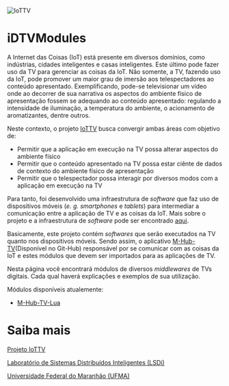 ![IoTTV](http://lsdi.ufma.br/~dannepereira/images/iottv.png)

# iDTVModules

A Internet das Coisas (IoT) está presente em diversos domínios, como indústrias, cidades inteligentes e casas inteligentes. Este último pode fazer uso da TV para gerenciar as coisas da IoT. Não somente, a TV, fazendo uso da IoT, pode promover um maior grau de imersão aos telespectadores ao conteúdo apresentado. Exemplificando, pode-se televisionar um vídeo onde ao decorrer de sua narrativa os aspectos do ambiente físico de apresentação fossem se adequando ao conteúdo apresentado: regulando a intensidade de iluminação, a temperatura do ambiente, o acionamento de aromatizantes, dentre outros.

Neste contexto, o projeto [IoTTV](www.lsdi.ufma.br/~iottv) busca convergir ambas áreas com objetivo de:
* Permitir que a aplicação em execução na TV possa alterar aspectos do ambiente físico 
* Permitir que o conteúdo apresentado na TV possa estar ciênte de dados de contexto do ambiente físico de apresentação
* Permitir que o telespectador possa interagir por diversos modos com a aplicação em execução na TV

Para tanto, foi desenvolvido uma infraestrutura de *software* que faz uso de dispositivos móveis (*e. g. smartphones* e *tablets*) para intermediar a comunicação entre a aplicação de TV e as coisas da IoT.  Mais sobre o projeto e a infraestrutura de *software* pode ser encontrado [aqui](www.lsdi.ufma.br/~iottv).

Basicamente, este projeto contém *softwares* que serão executados na TV quanto nos dispositivos móveis. Sendo assim, o aplicativo [M-Hub-TV](https://github.com/makleystonlsdi/MHubTV)(Disponível no Git-Hub) responsável por se comunicar com as coisas da IoT e estes módulos que devem ser importados para as aplicações de TV.

Nesta página você encontrará módulos de diversos *middlewares* de TVs digitais. Cada qual haverá explicações e exemplos de sua utilização.

Módulos disponíveis atualemente:
* [M-Hub-TV-Lua](https://github.com/makleystonlsdi/iDTVModules/tree/master/LuaModule)

# Saiba mais
[Projeto IoTTV](www.lsdi.ufma.br/~iottv)

[Laboratório de Sistemas Distribuídos Inteligentes (LSDi)](www.lsdi.ufma.br)

[Universidade Federal do Maranhão (UFMA)](www.ufma.br)
